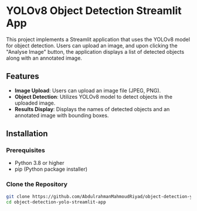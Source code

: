 # YOLOv8 Object Detection Streamlit App

This project implements a Streamlit application that uses the YOLOv8 model for object detection. Users can upload an image, and upon clicking the "Analyse Image" button, the application displays a list of detected objects along with an annotated image.

## Features

- **Image Upload**: Users can upload an image file (JPEG, PNG).
- **Object Detection**: Utilizes YOLOv8 model to detect objects in the uploaded image.
- **Results Display**: Displays the names of detected objects and an annotated image with bounding boxes.

## Installation

### Prerequisites

- Python 3.8 or higher
- pip (Python package installer)

### Clone the Repository

```sh
git clone https://github.com/AbdulrahmanMahmoudRiyad/object-detection-yolo-streamlit-app.git
cd object-detection-yolo-streamlit-app
